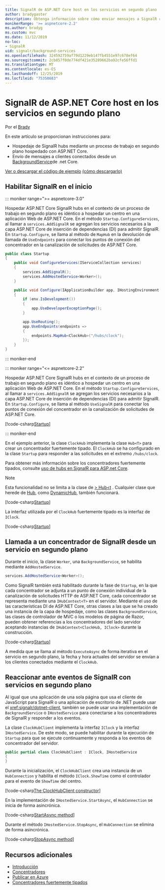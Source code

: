 ```yaml
---
title: SignalR de ASP.NET Core host en los servicios en segundo plano
author: bradygaster
description: Obtenga información sobre cómo enviar mensajes a SignalR clientes desde clases BackgroundService de .NET Core.
monikerRange: '>= aspnetcore-2.2'
ms.author: bradyg
ms.custom: mvc
ms.date: 11/12/2019
no-loc:
- SignalR
uid: signalr/background-services
ms.openlocfilehash: 324592759af79d1229eb147fb4551e97c678ef64
ms.sourcegitcommit: 2cb857f0de774df421e35289662ba92cfe56ffd1
ms.translationtype: MT
ms.contentlocale: es-ES
ms.lasthandoff: 12/25/2019
ms.locfileid: "75358683"
---
```

# <a name="host-aspnet-core-opno-locsignalr-in-background-services"></a>SignalR de ASP.NET Core host en los servicios en segundo plano

Por el [Brady](https://twitter.com/bradygaster)

En este artículo se proporcionan instrucciones para:

* Hospedaje de SignalR hubs mediante un proceso de trabajo en segundo plano hospedado con ASP.NET Core.
* Envío de mensajes a clientes conectados desde un [BackgroundService](xref:Microsoft.Extensions.Hosting.BackgroundService)de .net Core.

[Ver o descargar el código de ejemplo](https://github.com/aspnet/AspNetCore.Docs/tree/master/aspnetcore/signalr/background-service/sample/) [(cómo descargarlo)](xref:index#how-to-download-a-sample)

## <a name="enable-opno-locsignalr-in-startup"></a>Habilitar SignalR en el inicio

::: moniker range=">= aspnetcore-3.0"

Hospedar ASP.NET Core SignalR hubs en el contexto de un proceso de trabajo en segundo plano es idéntico a hospedar un centro en una aplicación Web de ASP.NET Core. En el método `Startup.ConfigureServices`, al llamar a `services.AddSignalR` se agregan los servicios necesarios a la capa ASP.NET Core de inserción de dependencias (DI) para admitir SignalR. En `Startup.Configure`, se llama al método de `MapHub` en la devolución de llamada de `UseEndpoints` para conectar los puntos de conexión del concentrador en la canalización de solicitudes de ASP.NET Core.

```csharp
public class Startup
{
    public void ConfigureServices(IServiceCollection services)
    {
        services.AddSignalR();
        services.AddHostedService<Worker>();
    }

    public void Configure(IApplicationBuilder app, IHostingEnvironment env)
    {
        if (env.IsDevelopment())
        {
            app.UseDeveloperExceptionPage();
        }

        app.UseRouting();
        app.UseEndpoints(endpoints =>
        {
            endpoints.MapHub<ClockHub>("/hubs/clock");
        });
    }
}
```

::: moniker-end

::: moniker range="<= aspnetcore-2.2"

Hospedar ASP.NET Core SignalR hubs en el contexto de un proceso de trabajo en segundo plano es idéntico a hospedar un centro en una aplicación Web de ASP.NET Core. En el método `Startup.ConfigureServices`, al llamar a `services.AddSignalR` se agregan los servicios necesarios a la capa ASP.NET Core de inserción de dependencias (DI) para admitir SignalR. En `Startup.Configure`, se llama al método `UseSignalR` para conectar los puntos de conexión del concentrador en la canalización de solicitudes de ASP.NET Core.

[!code-csharp[Startup](background-service/sample/Server/Startup.cs?name=Startup)]

::: moniker-end

En el ejemplo anterior, la clase `ClockHub` implementa la clase `Hub<T>` para crear un concentrador fuertemente tipado. El `ClockHub` se ha configurado en la clase `Startup` para responder a las solicitudes en el extremo `/hubs/clock`.

Para obtener más información sobre los concentradores fuertemente tipados, consulte [uso de hubs en SignalR para ASP.net Core](xref:signalr/hubs#strongly-typed-hubs).

> [!NOTE]
> Esta funcionalidad no se limita a la clase de [> Hub\<t](xref:Microsoft.AspNetCore.SignalR.Hub`1) . Cualquier clase que herede de [Hub](xref:Microsoft.AspNetCore.SignalR.Hub), como [DynamicHub](xref:Microsoft.AspNetCore.SignalR.DynamicHub), también funcionará.

[!code-csharp[Startup](background-service/sample/Server/ClockHub.cs?name=ClockHub)]

La interfaz utilizada por el `ClockHub` fuertemente tipado es la interfaz de `IClock`.

[!code-csharp[Startup](background-service/sample/HubServiceInterfaces/IClock.cs?name=IClock)]

## <a name="call-a-opno-locsignalr-hub-from-a-background-service"></a>Llamada a un concentrador de SignalR desde un servicio en segundo plano

Durante el inicio, la clase `Worker`, una `BackgroundService`, se habilita mediante `AddHostedService`.

```csharp
services.AddHostedService<Worker>();
```

Como SignalR también está habilitado durante la fase de `Startup`, en la que cada concentrador se adjunta a un punto de conexión individual de la canalización de solicitudes HTTP de ASP.NET Core, cada concentrador se representa mediante una `IHubContext<T>` en el servidor. Mediante el uso de las características DI de ASP.NET Core, otras clases a las que se ha creado una instancia de la capa de hospedaje, como las clases `BackgroundService`, las clases de controlador de MVC o los modelos de página de Razor, pueden obtener referencias a los concentradores del lado servidor aceptando instancias de `IHubContext<ClockHub, IClock>` durante la construcción.

[!code-csharp[Startup](background-service/sample/Server/Worker.cs?name=Worker)]

A medida que se llama al método `ExecuteAsync` de forma iterativa en el servicio en segundo plano, la fecha y hora actuales del servidor se envían a los clientes conectados mediante el `ClockHub`.

## <a name="react-to-opno-locsignalr-events-with-background-services"></a>Reaccionar ante eventos de SignalR con servicios en segundo plano

Al igual que una aplicación de una sola página que usa el cliente de JavaScript para SignalR o una aplicación de escritorio de .NET puede usar el <xref:signalr/dotnet-client>, también se puede usar una implementación de `BackgroundService` o `IHostedService` para conectarse a los concentradores de SignalR y responder a los eventos.

La clase `ClockHubClient` implementa la interfaz `IClock` y la interfaz `IHostedService`. De este modo, se puede habilitar durante la ejecución de `Startup` para que se ejecute continuamente y responda a los eventos de concentrador del servidor.

```csharp
public partial class ClockHubClient : IClock, IHostedService
{
}
```

Durante la inicialización, el `ClockHubClient` crea una instancia de un `HubConnection` y habilita el método `IClock.ShowTime` como el controlador para el evento de `ShowTime` del centro.

[!code-csharp[The ClockHubClient constructor](background-service/sample/Clients.ConsoleTwo/ClockHubClient.cs?name=ClockHubClientCtor)]

En la implementación de `IHostedService.StartAsync`, el `HubConnection` se inicia de forma asincrónica.

[!code-csharp[StartAsync method](background-service/sample/Clients.ConsoleTwo/ClockHubClient.cs?name=StartAsync)]

Durante el método `IHostedService.StopAsync`, el `HubConnection` se elimina de forma asincrónica.

[!code-csharp[StopAsync method](background-service/sample/Clients.ConsoleTwo/ClockHubClient.cs?name=StopAsync)]

## <a name="additional-resources"></a>Recursos adicionales

* [Introducción](xref:tutorials/signalr)
* [Concentradores](xref:signalr/hubs)
* [Publicar en Azure](xref:signalr/publish-to-azure-web-app)
* [Concentradores fuertemente tipados](xref:signalr/hubs#strongly-typed-hubs)
